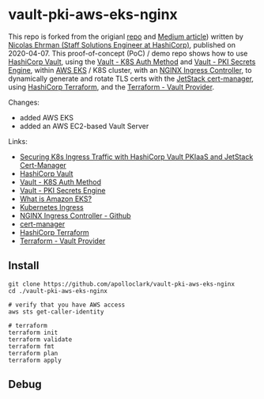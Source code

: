 # vault-pki-aws-eks-nginx

This repo is forked from the origianl [repo]() and [Medium article](https://medium.com/hashicorp-engineering/securing-k8s-ingress-traffic-with-hashicorp-vault-pkiaas-and-jetstack-cert-manager-cb46195742ca)) written by [Nicolas Ehrman (Staff Solutions Engineer at HashiCorp)](https://www.linkedin.com/in/nicolas-ehrman-629b8910/), published on 2020-04-07. This proof-of-concept (PoC) / demo repo shows how to use [HashiCorp Vault](https://www.vaultproject.io/), using the [Vault - K8S Auth Method](https://www.vaultproject.io/docs/auth/kubernetes) and [Vault - PKI Secrets Engine](https://www.vaultproject.io/api-docs/secret/pki), within [AWS EKS](https://docs.aws.amazon.com/eks/latest/userguide/what-is-eks.html) / K8S cluster, with an [NGINX Ingress Controller](https://docs.nginx.com/nginx-ingress-controller/), to dynamically generate and rotate TLS certs with the [JetStack cert-manager](https://cert-manager.io/docs/), using [HashiCorp Terraform](https://www.terraform.io/), and the [Terraform - Vault Provider](https://registry.terraform.io/providers/hashicorp/vault/latest/docs).

Changes:
- added AWS EKS
- added an AWS EC2-based Vault Server

Links:
- [Securing K8s Ingress Traffic with HashiCorp Vault PKIaaS and JetStack Cert-Manager](https://medium.com/hashicorp-engineering/securing-k8s-ingress-traffic-with-hashicorp-vault-pkiaas-and-jetstack-cert-manager-cb46195742ca)
- [HashiCorp Vault](https://www.vaultproject.io/)
- [Vault - K8S Auth Method](https://www.vaultproject.io/docs/auth/kubernetes)
- [Vault - PKI Secrets Engine](https://www.vaultproject.io/api-docs/secret/pki)
- [What is Amazon EKS?](https://docs.aws.amazon.com/eks/latest/userguide/what-is-eks.html)
- [Kubernetes Ingress](https://kubernetes.io/docs/concepts/services-networking/ingress)
- [NGINX Ingress Controller - Github](https://github.com/kubernetes/ingress-nginx)
- [cert-manager](https://cert-manager.io/docs/)
- [HashiCorp Terraform](https://www.terraform.io/)
- [Terraform - Vault Provider](https://registry.terraform.io/providers/hashicorp/vault/latest/docs)



## Install

```shell
git clone https://github.com/apolloclark/vault-pki-aws-eks-nginx
cd ./vault-pki-aws-eks-nginx

# verify that you have AWS access
aws sts get-caller-identity

# terraform
terraform init
terraform validate
terraform fmt
terraform plan
terraform apply
```



## Debug
```shell

```
